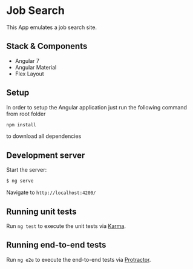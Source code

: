 # Job Search

This App emulates a job search site.

## Stack & Components

* Angular 7
* Angular Material
* Flex Layout

## Setup

In order to setup the Angular application just run the following command from root folder

```bash
npm install
```

to download all dependencies

## Development server

Start the server:
```sh
$ ng serve
```

Navigate to `http://localhost:4200/`

## Running unit tests

Run `ng test` to execute the unit tests via [Karma](https://karma-runner.github.io).

## Running end-to-end tests

Run `ng e2e` to execute the end-to-end tests via [Protractor](http://www.protractortest.org/).